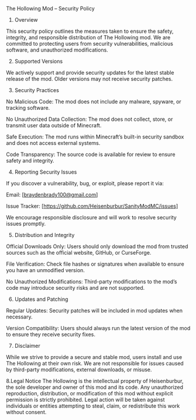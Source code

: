 The Hollowing Mod – Security Policy

1. Overview

This security policy outlines the measures taken to ensure the safety, integrity, and responsible distribution of The Hollowing mod. We are committed to protecting users from security vulnerabilities, malicious software, and unauthorized modifications.

2. Supported Versions

We actively support and provide security updates for the latest stable release of the mod. Older versions may not receive security patches.

3. Security Practices

No Malicious Code: The mod does not include any malware, spyware, or tracking software.

No Unauthorized Data Collection: The mod does not collect, store, or transmit user data outside of Minecraft.

Safe Execution: The mod runs within Minecraft’s built-in security sandbox and does not access external systems.

Code Transparency: The source code is available for review to ensure safety and integrity.

4. Reporting Security Issues

If you discover a vulnerability, bug, or exploit, please report it via:

Email: [braydenbrady100@gmail.com]

Issue Tracker: [https://github.com/Heisenburbur/SanityModMC/issues]

We encourage responsible disclosure and will work to resolve security issues promptly.

5. Distribution and Integrity

Official Downloads Only: Users should only download the mod from trusted sources such as the official website, GitHub, or CurseForge.

File Verification: Check file hashes or signatures when available to ensure you have an unmodified version.

No Unauthorized Modifications: Third-party modifications to the mod’s code may introduce security risks and are not supported.

6. Updates and Patching

Regular Updates: Security patches will be included in mod updates when necessary.

Version Compatibility: Users should always run the latest version of the mod to ensure they receive security fixes.

7. Disclaimer

While we strive to provide a secure and stable mod, users install and use The Hollowing at their own risk. We are not responsible for issues caused by third-party modifications, external downloads, or misuse.


8.Legal Notice
The Hollowing is the intellectual property of Heisenburbur, the sole developer and owner of this mod and its code. Any unauthorized reproduction, distribution, or modification of this mod without explicit permission is strictly prohibited. Legal action will be taken against individuals or entities attempting to steal, claim, or redistribute this work without consent.
